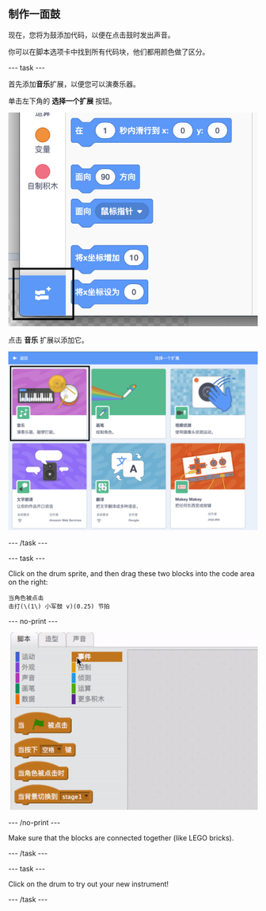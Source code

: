 ## 制作一面鼓

现在，您将为鼓添加代码，以便在点击鼓时发出声音。

你可以在脚本选项卡中找到所有代码块，他们都用颜色做了区分。

\--- task \---

首先添加**音乐**扩展，以便您可以演奏乐器。

单击左下角的 **选择一个扩展** 按钮。

![添加一个扩展按钮高亮显示](images/add-extension-annotated.png)

点击 **音乐** 扩展以添加它。

![音乐扩展高亮显示](images/click-music-annotated.png)

\--- /task \---

\--- task \---

Click on the drum sprite, and then drag these two blocks into the code area on the right:

```blocks3
当角色被点击
击打(\(1\) 小军鼓 v)(0.25) 节拍
```

\--- no-print \---

![screenshot](images/connect-block.gif)

\--- /no-print \---

Make sure that the blocks are connected together (like LEGO bricks).

\--- /task \---

\--- task \---

Click on the drum to try out your new instrument!

\--- /task \---